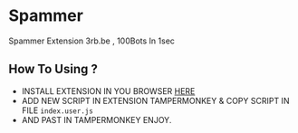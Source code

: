# Spammer
Spammer Extension 3rb.be , 100Bots In 1sec
## How To Using ?
- INSTALL EXTENSION IN YOU BROWSER [HERE](https://www.tampermonkey.net/)
- ADD NEW SCRIPT IN EXTENSION TAMPERMONKEY & COPY SCRIPT IN FILE 
```index.user.js```
- AND PAST IN TAMPERMONKEY
ENJOY.
